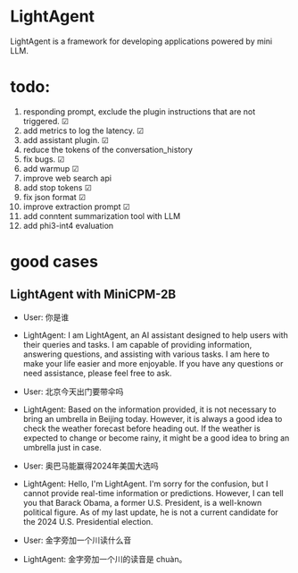 # LightAgent
LightAgent is a framework for developing applications powered by mini LLM.


# todo:
1. responding prompt, exclude the plugin instructions that are not triggered. &#9745;
2. add metrics to log the latency. &#9745;
3. add assistant plugin. &#9745;
4. reduce the tokens of the conversation_history
5. fix bugs. &#9745;
6. add warmup &#9745;
7. improve web search api
9. add stop tokens &#9745;
10. fix json format &#9745;
11. improve extraction prompt &#9745;
12. add conntent summarization tool with LLM
13. add phi3-int4 evaluation


# good cases

## LightAgent with MiniCPM-2B 
- User: 你是谁
- LightAgent: I am LightAgent, an AI assistant designed to help users with their queries and tasks. I am capable of providing information, answering questions, and assisting with various tasks. I am here to make your life easier and more enjoyable. If you have any questions or need assistance, please feel free to ask.

- User: 北京今天出门要带伞吗
- LightAgent: Based on the information provided, it is not necessary to bring an umbrella in Beijing today. However, it is always a good idea to check the weather forecast before heading out. If the weather is expected to change or become rainy, it might be a good idea to bring an umbrella just in case.

- User: 奥巴马能赢得2024年美国大选吗
- LightAgent: Hello, I'm LightAgent. I'm sorry for the confusion, but I cannot provide real-time information or predictions. However, I can tell you that Barack Obama, a former U.S. President, is a well-known political figure. As of my last update, he is not a current candidate for the 2024 U.S. Presidential election.

- User: 金字旁加一个川读什么音
- LightAgent: 金字旁加一个川的读音是 chuàn。
